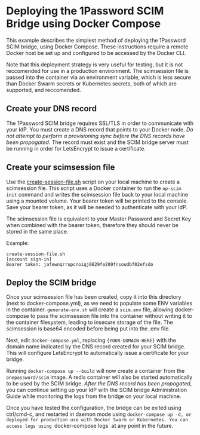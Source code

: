 # Deploying the 1Password SCIM Bridge using Docker Compose

This example describes the simplest method of deploying the 1Password SCIM bridge, using Docker Compose. These instructions require a remote Docker host be set up and configured to be accessed by the Docker CLI. 

Note that this deployment strategy is very useful for testing, but it is not reccomended for use in a production environment. The scimsession file is passed into the container via an environment variable, which is less secure than Docker Swarm secrets or Kubernetes secrets, both of which are supported, and reccomended.

## Create your DNS record

The 1Password SCIM bridge requires SSL/TLS in order to communicate with your IdP. You must create a DNS record that points to your Docker node. _Do not attempt to perform a provisioning sync before the DNS records have been propogated_. The record must exist and the SCIM bridge server must be running in order for LetsEncrypt to issue a certificate.

## Create your scimsession file

Use the [create-session-file.sh](https://github.com/1Password/scim-examples/tree/master/session) script on your local machine to create a scimsession file. This script uses a Docker container to run the `op-scim init` command and writes the scimsession file back to your local machine using a mounted volume. Your bearer token will be printed to the console. Save your bearer token, as it will be needed to authenticate with your IdP.

The scimsession file is equivalent to your Master Password and Secret Key when combined with the bearer token, therefore they should never be stored in the same place.

Example:
```
create-session-file.sh
[account sign-in]
Bearer token: jafewnqrrupcnoiqj0829fe209fnsoudbf02efsdo
```

## Deploy the SCIM bridge

Once your scimsession file has been created, copy it into this directory (next to docker-compose.yml), as we need to populate some ENV variables in the container. `generate-env.sh` will create a `scim.env` file, allowing docker-compose to pass the scimsession file into the container without writing it to the container filesystem, leading to insecure storage of the file. The scimsession is base64 encoded before being put into the .env file.

Next, edit `docker-compose.yml`, replacing `{YOUR-DOMAIN-HERE}` with the domain name indicated by the DNS record created for your SCIM bridge. This will configure LetsEncrypt to automatically issue a certificate for your bridge.

Running `docker-compose up --build` will now create a container from the `onepassword/scim` image. A redis container will also be started automatically to be used by the SCIM bridge. _After the DNS record has been propogated_, you can continue setting up your IdP with the SCIM bridge Administration Guide while monitoring the logs from the bridge on your local machine.

Once you have tested the configuration, the bridge can be exited using ctrl/cmd-c, and restarted in daemon mode using `docker-compose up -d, or deployed for production use with Docker Swarm or Kubernetes. You can access logs using `docker-compose logs` at any point in the future.